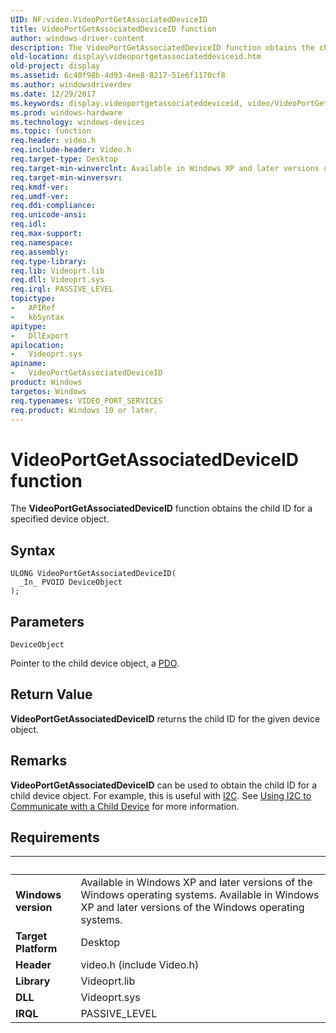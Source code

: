 ```yaml
---
UID: NF:video.VideoPortGetAssociatedDeviceID
title: VideoPortGetAssociatedDeviceID function
author: windows-driver-content
description: The VideoPortGetAssociatedDeviceID function obtains the child ID for a specified device object.
old-location: display\videoportgetassociateddeviceid.htm
old-project: display
ms.assetid: 6c40f98b-4d93-4ee8-8217-51e6f1170cf8
ms.author: windowsdriverdev
ms.date: 12/29/2017
ms.keywords: display.videoportgetassociateddeviceid, video/VideoPortGetAssociatedDeviceID, VideoPort_Functions_56a3fa57-fd1a-4b45-8de7-ee9450a525f4.xml, VideoPortGetAssociatedDeviceID function [Display Devices], VideoPortGetAssociatedDeviceID
ms.prod: windows-hardware
ms.technology: windows-devices
ms.topic: function
req.header: video.h
req.include-header: Video.h
req.target-type: Desktop
req.target-min-winverclnt: Available in Windows XP and later versions of the Windows operating systems.
req.target-min-winversvr: 
req.kmdf-ver: 
req.umdf-ver: 
req.ddi-compliance: 
req.unicode-ansi: 
req.idl: 
req.max-support: 
req.namespace: 
req.assembly: 
req.type-library: 
req.lib: Videoprt.lib
req.dll: Videoprt.sys
req.irql: PASSIVE_LEVEL
topictype:
-	APIRef
-	kbSyntax
apitype:
-	DllExport
apilocation:
-	Videoprt.sys
apiname:
-	VideoPortGetAssociatedDeviceID
product: Windows
targetos: Windows
req.typenames: VIDEO_PORT_SERVICES
req.product: Windows 10 or later.
---
```



# VideoPortGetAssociatedDeviceID function
The <b>VideoPortGetAssociatedDeviceID</b> function obtains the child ID for a specified device object.

## Syntax

````
ULONG VideoPortGetAssociatedDeviceID(
  _In_ PVOID DeviceObject
);
````

## Parameters

`DeviceObject`

Pointer to the child device object, a <a href="https://msdn.microsoft.com/139a10e9-203b-499b-9291-8537eae9189c">PDO</a>.


## Return Value

<b>VideoPortGetAssociatedDeviceID</b> returns the child ID for the given device object.

## Remarks

<b>VideoPortGetAssociatedDeviceID</b> can be used to obtain the child ID for a child device object. For example, this is useful with <a href="https://msdn.microsoft.com/5a140cc0-ecc5-46ff-be3f-3c92f0f67dca">I2C</a>. See <a href="https://msdn.microsoft.com/5eea2257-49ca-4d76-a6a1-91401595750f">Using I2C to Communicate with a Child Device</a> for more information.

## Requirements
| &nbsp; | &nbsp; |
| ---- |:---- |
| **Windows version** | Available in Windows XP and later versions of the Windows operating systems. Available in Windows XP and later versions of the Windows operating systems. |
| **Target Platform** | Desktop |
| **Header** | video.h (include Video.h) |
| **Library** | Videoprt.lib |
| **DLL** | Videoprt.sys |
| **IRQL** | PASSIVE_LEVEL |